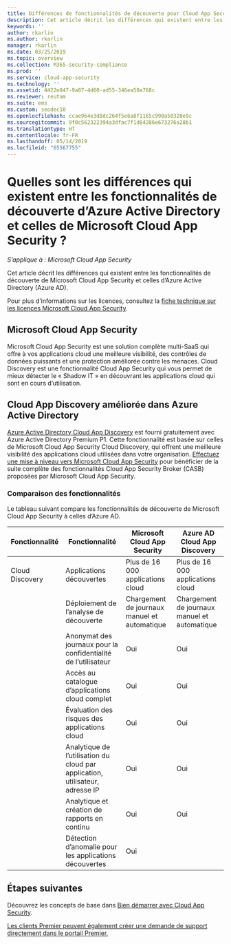 ```yaml
---
title: Différences de fonctionnalités de découverte pour Cloud App Security et Azure AD
description: Cet article décrit les différences qui existent entre les fonctionnalités de découverte de Microsoft Cloud App Security et celles d’Azure AD.
keywords: ''
author: rkarlin
ms.author: rkarlin
manager: rkarlin
ms.date: 03/25/2019
ms.topic: overview
ms.collection: M365-security-compliance
ms.prod: ''
ms.service: cloud-app-security
ms.technology: ''
ms.assetid: 4422e847-9a87-4d60-ad55-346ea50a768c
ms.reviewer: reutam
ms.suite: ems
ms.custom: seodec18
ms.openlocfilehash: ccae964e3d8dc264f5e6a8f1165c990a50320e9c
ms.sourcegitcommit: 9f0c562322394a3dfac7f1d84286e673276a28b1
ms.translationtype: HT
ms.contentlocale: fr-FR
ms.lasthandoff: 05/14/2019
ms.locfileid: "65567755"
---
```

# <a name="what-are-the-differences-in-discovery-capabilities-for-azure-active-directory-and-microsoft-cloud-app-security"></a>Quelles sont les différences qui existent entre les fonctionnalités de découverte d’Azure Active Directory et celles de Microsoft Cloud App Security ?

*S’applique à : Microsoft Cloud App Security*

Cet article décrit les différences qui existent entre les fonctionnalités de découverte de Microsoft Cloud App Security et celles d’Azure Active Directory (Azure AD).

Pour plus d’informations sur les licences, consultez la [fiche technique sur les licences Microsoft Cloud App Security](https://aka.ms/mcaslicensing).

## <a name="microsoft-cloud-app-security"></a>Microsoft Cloud App Security 

Microsoft Cloud App Security est une solution complète multi-SaaS qui offre à vos applications cloud une meilleure visibilité, des contrôles de données puissants et une protection améliorée contre les menaces. Cloud Discovery est une fonctionnalité Cloud App Security qui vous permet de mieux détecter le « Shadow IT » en découvrant les applications cloud qui sont en cours d’utilisation. 

## <a name="enhanced-cloud-app-discovery-in-azure-active-directory"></a>Cloud App Discovery améliorée dans Azure Active Directory

[Azure Active Directory Cloud App Discovery](https://aka.ms/caddocsnew) est fourni gratuitement avec Azure Active Directory Premium P1. Cette fonctionnalité est basée sur celles de Microsoft Cloud App Security Cloud Discovery, qui offrent une meilleure visibilité des applications cloud utilisées dans votre organisation. [Effectuez une mise à niveau vers Microsoft Cloud App Security](https://www.microsoft.com/cloud-platform/cloud-app-security) pour bénéficier de la suite complète des fonctionnalités Cloud App Security Broker (CASB) proposées par Microsoft Cloud App Security.

### <a name="feature-comparison"></a>Comparaison des fonctionnalités

Le tableau suivant compare les fonctionnalités de découverte de Microsoft Cloud App Security à celles d’Azure AD.

|Fonctionnalité|Fonctionnalité|Microsoft Cloud App Security|Azure AD Cloud App Discovery|
|----|----|----|----|
|Cloud Discovery|Applications découvertes|Plus de 16 000 applications cloud|Plus de 16 000 applications cloud|
||Déploiement de l’analyse de découverte|Chargement de journaux manuel et automatique|Chargement de journaux manuel et automatique|
||Anonymat des journaux pour la confidentialité de l’utilisateur|Oui|Oui|
||Accès au catalogue d’applications cloud complet|Oui|Oui|
||Évaluation des risques des applications cloud|Oui|Oui|
||Analytique de l’utilisation du cloud par application, utilisateur, adresse IP|Oui|Oui|
||Analytique et création de rapports en continu|Oui|Oui|
||Détection d’anomalie pour les applications découvertes|Oui||

## <a name="next-steps"></a>Étapes suivantes 

Découvrez les concepts de base dans [Bien démarrer avec Cloud App Security](getting-started-with-cloud-app-security.md).    

[Les clients Premier peuvent également créer une demande de support directement dans le portail Premier.](https://premier.microsoft.com/)   
